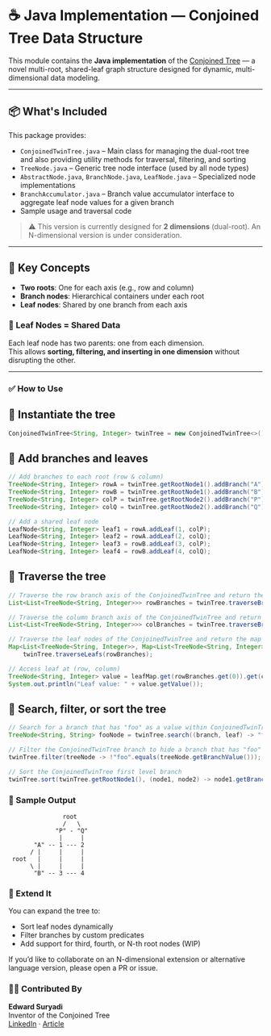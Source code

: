 # ☕ Java Implementation — Conjoined Tree Data Structure

This module contains the **Java implementation** of the [Conjoined Tree](https://github.com/esuryadi/conjoined-tree) — 
a novel multi-root, shared-leaf graph structure designed for dynamic, multi-dimensional data modeling.

---

## 📦 What's Included

This package provides:

- `ConjoinedTwinTree.java` – Main class for managing the dual-root tree and also providing utility methods for traversal, filtering, and sorting
- `TreeNode.java` – Generic tree node interface (used by all node types)
- `AbstractNode.java`, `BranchNode.java`, `LeafNode.java` – Specialized node implementations
- `BranchAccumulator.java` – Branch value accumulator interface to aggregate leaf node values for a given branch
- Sample usage and traversal code

> ⚠️ This version is currently designed for **2 dimensions** (dual-root). An N-dimensional version is under consideration.

---

## 📌 Key Concepts

- **Two roots**: One for each axis (e.g., row and column)
- **Branch nodes**: Hierarchical containers under each root
- **Leaf nodes**: Shared by one branch from each axis

### 🌿 Leaf Nodes = Shared Data

Each leaf node has two parents: one from each dimension.  
This allows **sorting, filtering, and inserting in one dimension** without disrupting the other.

---

### ✅ How to Use

## 🧱 Instantiate the tree

```java
ConjoinedTwinTree<String, Integer> twinTree = new ConjoinedTwinTree<>();
```

## 🌲 Add branches and leaves

```java
// Add branches to each root (row & column)
TreeNode<String, Integer> rowA = twinTree.getRootNode1().addBranch("A");
TreeNode<String, Integer> rowB = twinTree.getRootNode1().addBranch("B");
TreeNode<String, Integer> colP = twinTree.getRootNode2().addBranch("P");
TreeNode<String, Integer> colQ = twinTree.getRootNode2().addBranch("Q");

// Add a shared leaf node
LeafNode<String, Integer> leaf1 = rowA.addLeaf(1, colP);
LeafNode<String, Integer> leaf2 = rowA.addLeaf(2, colQ);
LeafNode<String, Integer> leaf3 = rowB.addLeaf(3, colP);
LeafNode<String, Integer> leaf4 = rowB.addLeaf(4, colQ);
```

## 🔁 Traverse the tree

```java
// Traverse the row branch axis of the ConjoinedTwinTree and return the list of branch hierarchy
List<List<TreeNode<String, Integer>>> rowBranches = twinTree.traverseBranches(twinTree.getRoot1());

// Traverse the column branch axis of the ConjoinedTwinTree and return the list of branch hierarchy
List<List<TreeNode<String, Integer>>> colBranches = twinTree.traverseBranches(twinTree.getRoot2());

// Traverse the leaf nodes of the ConjoinedTwinTree and return the map of the leaf nodes by its row and branch nodes location
Map<List<TreeNode<String, Integer>>, Map<List<TreeNode<String, Integer>>, TreeNode<String, Integer>>> leafMap =
    twinTree.traverseLeafs(rowBranches);

// Access leaf at (row, column)
TreeNode<String, Integer> value = leafMap.get(rowBranches.get(0)).get(colBranches.get(0));
System.out.println("Leaf value: " + value.getValue());
```

## 🔁 Search, filter, or sort the tree
```java
// Search for a branch that has "foo" as a value within ConjoinedTwinTree
TreeNode<String, String> fooNode = twinTree.search((branch, leaf) -> "foo".equals(branch), LOCATION.BRANCH);

// Filter the ConjoinedTwinTree branch to hide a branch that has "foo" as a value
twinTree.filter(treeNode -> !"foo".equals(treeNode.getBranchValue()));

// Sort the ConjoinedTwinTree first level branch
twinTree.sort(twinTree.getRootNode1(), (node1, node2) -> node1.getBranchValue().compareTo(node2.getBranchValue()));
```

### 🧪 Sample Output
```text
               root
               /   \
             "P" - "Q"
              |     |
       "A" -- 1 --- 2
      / |     |     |
 root   |     |     |
      \ |     |     |
       "B" -- 3 --- 4
```

### 🔬 Extend It

You can expand the tree to:
- Sort leaf nodes dynamically
- Filter branches by custom predicates
- Add support for third, fourth, or N-th root nodes (WIP)

If you’d like to collaborate on an N-dimensional extension or alternative language version, please open a PR or issue.

### 👨‍💻 Contributed By
**Edward Suryadi**  
Inventor of the Conjoined Tree  
[LinkedIn](https://www.linkedin.com/in/edward-suryadi/) · [Article](https://www.linkedin.com/pulse/tree-two-roots-new-data-structure-multi-dimensional-thinking-suryadi-czycc/)
